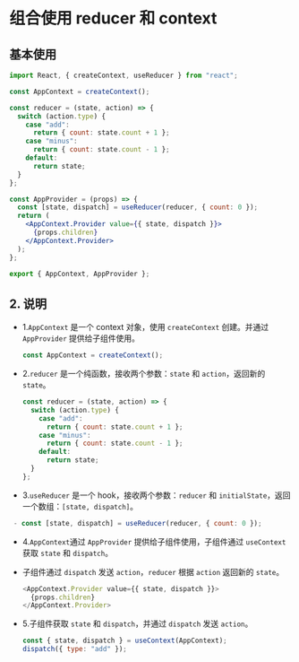 # 组合使用 reducer 和 context

## 基本使用

```jsx
import React, { createContext, useReducer } from "react";

const AppContext = createContext();

const reducer = (state, action) => {
  switch (action.type) {
    case "add":
      return { count: state.count + 1 };
    case "minus":
      return { count: state.count - 1 };
    default:
      return state;
  }
};

const AppProvider = (props) => {
  const [state, dispatch] = useReducer(reducer, { count: 0 });
  return (
    <AppContext.Provider value={{ state, dispatch }}>
      {props.children}
    </AppContext.Provider>
  );
};

export { AppContext, AppProvider };
```

## 2. 说明

- 1.`AppContext` 是一个 context 对象，使用 `createContext` 创建。并通过 `AppProvider` 提供给子组件使用。

  ```js
  const AppContext = createContext();
  ```

- 2.`reducer` 是一个纯函数，接收两个参数：`state` 和 `action`，返回新的 `state`。

  ```js
  const reducer = (state, action) => {
    switch (action.type) {
      case "add":
        return { count: state.count + 1 };
      case "minus":
        return { count: state.count - 1 };
      default:
        return state;
    }
  };
  ```

- 3.`useReducer` 是一个 hook，接收两个参数：`reducer` 和 `initialState`，返回一个数组：`[state, dispatch]`。

```js
 - const [state, dispatch] = useReducer(reducer, { count: 0 });
```

- 4.`AppContext`通过 `AppProvider` 提供给子组件使用，子组件通过 `useContext` 获取 `state` 和 `dispatch`。
- 子组件通过 `dispatch` 发送 `action`，`reducer` 根据 `action` 返回新的 `state`。

  ```js
  <AppContext.Provider value={{ state, dispatch }}>
    {props.children}
  </AppContext.Provider>
  ```

- 5.子组件获取 `state` 和 `dispatch`，并通过 `dispatch` 发送 `action`。

  ```js
  const { state, dispatch } = useContext(AppContext);
  dispatch({ type: "add" });
  ```
